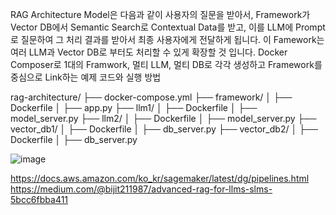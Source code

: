 RAG Architecture Model은 다음과 같이 사용자의 질문을 받아서, 
Framework가 Vector DB에서 Semantic Search로 Contextual Data를 받고, 
이를 LLM에 Prompt로 질문하여 그 처리 결과를 받아서 최종 사용자에게 전달하게 됩니다. 
이 Famework는 여러 LLM과 Vector DB로 부터도 처리할 수 있게 확장할 것 입니다.
Docker Composer로 1대의 Framwork, 멀티 LLM, 멀티 DB로 각각 생성하고 Framework를 중심으로 Link하는 예제 코드와 실행 방법

rag-architecture/
├── docker-compose.yml
├── framework/
│   ├── Dockerfile
│   ├── app.py
├── llm1/
│   ├── Dockerfile
│   ├── model_server.py
├── llm2/
│   ├── Dockerfile
│   ├── model_server.py
├── vector_db1/
│   ├── Dockerfile
│   ├── db_server.py
├── vector_db2/
│   ├── Dockerfile
│   ├── db_server.py


![image](https://github.com/user-attachments/assets/0b2d6d09-3131-440d-8c8f-456dd90f7d5b)



https://docs.aws.amazon.com/ko_kr/sagemaker/latest/dg/pipelines.html
https://medium.com/@bijit211987/advanced-rag-for-llms-slms-5bcc6fbba411
